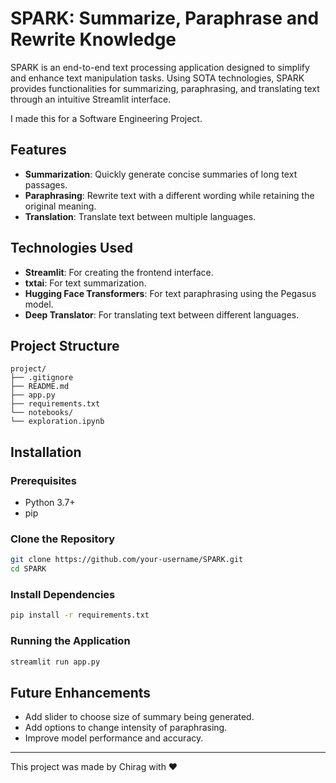 # SPARK: Summarize, Paraphrase and Rewrite Knowledge

SPARK is an end-to-end text processing application designed to simplify and enhance text manipulation tasks. Using SOTA technologies, SPARK provides functionalities for summarizing, paraphrasing, and translating text through an intuitive Streamlit interface.

I made this for a Software Engineering Project.

## Features

- **Summarization**: Quickly generate concise summaries of long text passages.
- **Paraphrasing**: Rewrite text with a different wording while retaining the original meaning.
- **Translation**: Translate text between multiple languages.

## Technologies Used

- **Streamlit**: For creating the frontend interface.
- **txtai**: For text summarization.
- **Hugging Face Transformers**: For text paraphrasing using the Pegasus model.
- **Deep Translator**: For translating text between different languages.

## Project Structure

```
project/
├── .gitignore
├── README.md
├── app.py
├── requirements.txt
└── notebooks/
└── exploration.ipynb
```

## Installation

### Prerequisites
- Python 3.7+
- pip

### Clone the Repository
```bash
git clone https://github.com/your-username/SPARK.git
cd SPARK
```

### Install Dependencies
```bash
pip install -r requirements.txt
```

### Running the Application
```bash
streamlit run app.py
```

## Future Enhancements
- Add slider to choose size of summary being generated.
- Add options to change intensity of paraphrasing.
- Improve model performance and accuracy.

---

This project was made by Chirag with ❤️
